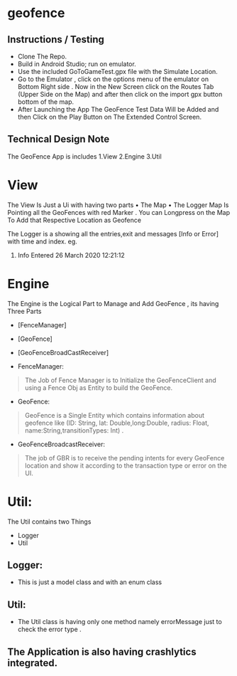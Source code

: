 # geofence

## Instructions / Testing
 - Clone The Repo.
 - Build in Android Studio; run on emulator.
 - Use the included GoToGameTest.gpx file with the Simulate Location.
 - Go to the Emulator , click on the options menu of the emulator on Bottom Right side . Now in the New Screen click on the Routes Tab (Upper Side on the Map) and after then click on the import gpx button bottom of the map.
 - After Launching the App The GeoFence Test Data Will be Added and then Click on the Play Button on The Extended Control Screen.


## Technical Design Note
The GeoFence App is includes 
1.View
2.Engine
3.Util

# View
The View Is Just a Ui with having two parts 
    • The Map
    • The Logger
Map Is Pointing all the GeoFences with red Marker .
You can Longpress on the Map To Add that Respective Location as Geofence

The Logger is a showing all the entries,exit and messages [Info or Error] with time and index.
eg.
1. Info Entered 26 March 2020 12:21:12

# Engine
The Engine is the Logical Part to Manage and Add GeoFence , its having Three Parts
- [FenceManager] 
- [GeoFence] 
- [GeoFenceBroadCastReceiver] 
  
- FenceManager:
> The Job of Fence Manager is to Initialize the GeoFenceClient and using a Fence Obj as Entity to build the GeoFence.
- GeoFence:
> GeoFence is a Single Entity which contains information about geofence
> like (ID: String, lat: Double,long:Double, radius: Float, name:String,transitionTypes: Int) . 
- GeoFenceBroadcastReceiver:
> The job of GBR is to receive the pending intents for every GeoFence location and show it according to the transaction type or error on the UI.

# Util:
The Util contains two Things  
  - Logger 
  - Util
## Logger:
- This is just a model class and with an enum class 
## Util:
- The Util class is having only one method namely errorMessage just to check the error type .


 ## The Application is also having crashlytics integrated.
